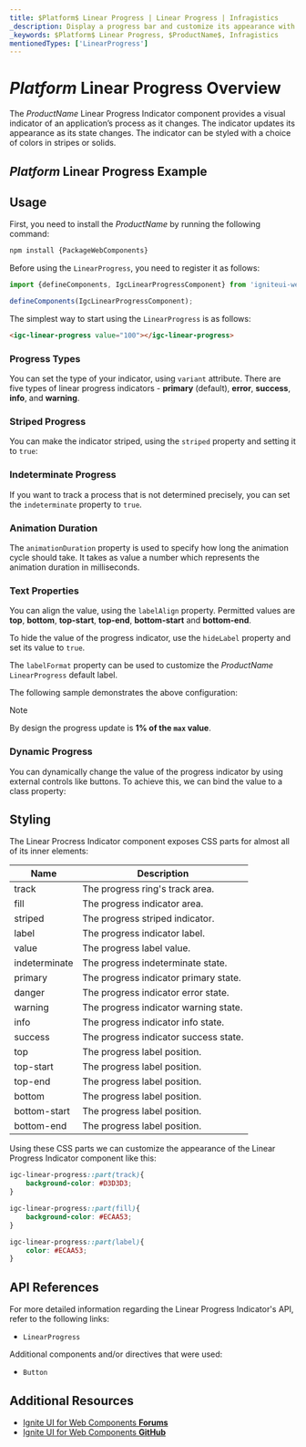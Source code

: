 ```yaml
---
title: $Platform$ Linear Progress | Linear Progress | Infragistics
_description: Display a progress bar and customize its appearance with endless color and striping options with Linear Progress Indicator component.
_keywords: $Platform$ Linear Progress, $ProductName$, Infragistics
mentionedTypes: ['LinearProgress']
---
```


# $Platform$ Linear Progress Overview
The $ProductName$ Linear Progress Indicator component provides a visual indicator of an application’s process as it changes. The indicator updates its appearance as its state changes. The indicator can be styled with a choice of colors in stripes or solids.

## $Platform$ Linear Progress Example

<code-view style="height: 50px"
           data-demos-base-url="{environment:dvDemosBaseUrl}"
           iframe-src="{environment:dvDemosBaseUrl}/linear-progress-overview"
           alt="$Platform$  Linear Progress Example"
           github-src="linear-progress/overview">
</code-view>

<div class="divider--half"></div>

## Usage

<!-- WebComponents -->
First, you need to install the $ProductName$ by running the following command:

```cmd
npm install {PackageWebComponents}
```

Before using the `LinearProgress`, you need to register it as follows:


```ts
import {defineComponents, IgcLinearProgressComponent} from 'igniteui-webcomponents';

defineComponents(IgcLinearProgressComponent);
```
<!-- end: WebComponents -->

The simplest way to start using the `LinearProgress` is as follows:

```html
<igc-linear-progress value="100"></igc-linear-progress>
```

### Progress Types

You can set the type of your indicator, using  `variant` attribute. There are five types of linear progress indicators - **primary** (default), **error**, **success**, **info**, and **warning**.

### Striped Progress

You can make the indicator striped, using the `striped` property and setting it to `true`:

<code-view style="height: 200px"
           data-demos-base-url="{environment:dvDemosBaseUrl}"
           iframe-src="{environment:dvDemosBaseUrl}/linear-progressbar-sample-1"
           alt="$Platform$  Linear Progress Striped Example"
           github-src="linear-progress/linear-progressbar-sample-1">
</code-view>

<div class="divider--half"></div>

### Indeterminate Progress

If you want to track a process that is not determined precisely, you can set the `indeterminate` property to `true`.

### Animation Duration

The `animationDuration` property is used to specify how long the animation cycle should take. It takes as value a number which represents the animation duration in milliseconds.

### Text Properties

You can align the value, using the `labelAlign` property. Permitted values are **top**, **bottom**, **top-start**, **top-end**, **bottom-start** and **bottom-end**. 

To hide the value of the progress indicator, use the `hideLabel` property and set its value to `true`.

The `labelFormat` property can be used to customize the $ProductName$ `LinearProgress` default label.

The following sample demonstrates the above configuration:

<code-view style="height: 200px"
           data-demos-base-url="{environment:dvDemosBaseUrl}"
           iframe-src="{environment:dvDemosBaseUrl}/linear-progressbar-sample-2"
           alt="$Platform$ Linear Progress Text Example"
           github-src="linear-progress/linear-progressbar-sample-2">
</code-view>

<div class="divider--half"></div>

> [!NOTE]
> By design the progress update is **1% of the `max` value**. 

### Dynamic Progress

You can dynamically change the value of the progress indicator by using external controls like buttons. To achieve this, we can bind the value to a class property:

<code-view style="height:200px" 
            data-demos-base-url="{environment:dvDemosBaseUrl}"
           iframe-src="{environment:dvDemosBaseUrl}/linear-progressbar-sample-3"
           alt="$Platform$ Linear Progress Dynamic Example"
           github-src="linear-progress/linear-progressbar-sample-3">
</code-view>

<div class="divider--half"></div>

## Styling

The Linear Procress Indicator component exposes CSS parts for almost all of its inner elements:

|Name|Description|
|--|--|
| track | The progress ring's track area. |
| fill | The progress indicator area. |
| striped | The progress striped indicator. |
| label | The progress indicator label. |
| value | The progress label value. |
| indeterminate | The progress indeterminate state. |
| primary | The progress indicator primary state. |
| danger | The progress indicator error state. |
| warning | The progress indicator warning state. |
| info | The progress indicator info state. |
| success | The progress indicator success state. |
| top | The progress label position. |
| top-start | The progress label position. |
| top-end | The progress label position. |
| bottom | The progress label position. |
| bottom-start | The progress label position. |
| bottom-end | The progress label position. |

Using these CSS parts we can customize thе appearance of the Linear Progress Indicator component like this:

```scss
igc-linear-progress::part(track){
    background-color: #D3D3D3;
}

igc-linear-progress::part(fill){
    background-color: #ECAA53;
}

igc-linear-progress::part(label){
    color: #ECAA53;
}
```

<code-view style="height: 50px"
           data-demos-base-url="{environment:dvDemosBaseUrl}"
           iframe-src="{environment:dvDemosBaseUrl}/inputs/linear-progress-styling"
           alt="$Platform$ Linear Progress Styling"
           github-src="linear-progress/linear-progress-styling">
</code-view>

<!-- WebComponents -->

## API References

For more detailed information regarding the Linear Progress Indicator's API, refer to the following links:
* `LinearProgress`

Additional components and/or directives that were used:
* `Button`

<!-- end: WebComponents -->

<div class="divider"></div>

## Additional Resources

<!-- WebComponents -->

* [Ignite UI for Web Components **Forums**](https://www.infragistics.com/community/forums/f/ignite-ui-for-web-components)
* [Ignite UI for Web Components **GitHub**](https://github.com/IgniteUI/igniteui-webcomponents)

<!-- end: WebComponents -->